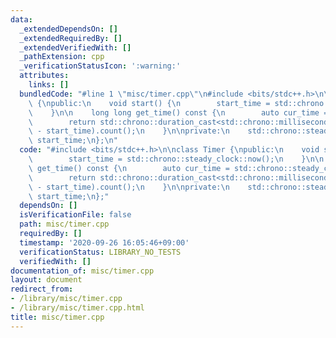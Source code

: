 ```yaml
---
data:
  _extendedDependsOn: []
  _extendedRequiredBy: []
  _extendedVerifiedWith: []
  _pathExtension: cpp
  _verificationStatusIcon: ':warning:'
  attributes:
    links: []
  bundledCode: "#line 1 \"misc/timer.cpp\"\n#include <bits/stdc++.h>\n\nclass Timer\
    \ {\npublic:\n    void start() {\n        start_time = std::chrono::steady_clock::now();\n\
    \    }\n\n    long long get_time() const {\n        auto cur_time = std::chrono::steady_clock::now();\n\
    \        return std::chrono::duration_cast<std::chrono::milliseconds>(cur_time\
    \ - start_time).count();\n    }\n\nprivate:\n    std::chrono::steady_clock::time_point\
    \ start_time;\n};\n"
  code: "#include <bits/stdc++.h>\n\nclass Timer {\npublic:\n    void start() {\n\
    \        start_time = std::chrono::steady_clock::now();\n    }\n\n    long long\
    \ get_time() const {\n        auto cur_time = std::chrono::steady_clock::now();\n\
    \        return std::chrono::duration_cast<std::chrono::milliseconds>(cur_time\
    \ - start_time).count();\n    }\n\nprivate:\n    std::chrono::steady_clock::time_point\
    \ start_time;\n};"
  dependsOn: []
  isVerificationFile: false
  path: misc/timer.cpp
  requiredBy: []
  timestamp: '2020-09-26 16:05:46+09:00'
  verificationStatus: LIBRARY_NO_TESTS
  verifiedWith: []
documentation_of: misc/timer.cpp
layout: document
redirect_from:
- /library/misc/timer.cpp
- /library/misc/timer.cpp.html
title: misc/timer.cpp
---
```

